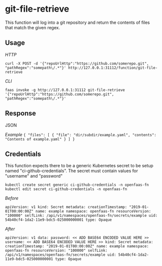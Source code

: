 # git-file-retrieve

This function will log into a git repository and return the contents of files that match the given regex.

## Usage

*HTTP*

`curl -X POST -d '{"repoUrlHttp":"https://github.com/somerepo.git", "pathRegex":"somepath\/.*"}' http://127.0.0.1:31112/function/git-file-retrieve`

*CLI*

`faas invoke -g http://127.0.0.1:31112 git-file-retrieve '{"repoUrlHttp":"https://github.com/somerepo.git", "pathRegex":"somepath\/.*"}'`

## Response

JSON

*Example*
`
{
    "files": [
        {
            "file": "dir/subdir/example.yaml",
            "contents": "Contents of example.yaml"
        }
    ]
}
`

## Credentials

This function expects there to be a generic Kubernetes secret to be setup named "ci-github-credentials".  The secret must contain values for "username" and "password"

`kubectl create secret generic ci-github-credentials -n openfaas-fn`
`kubectl edit secret ci-github-credentials -n openfaas-fn`

*Before*

`
apiVersion: v1
kind: Secret
metadata:
  creationTimestamp: "2019-01-01T00:00:00Z"
  name: example
  namespace: openfaas-fn
  resourceVersion: "100000"
  selfLink: /api/v1/namespaces/openfaas-fn/secrets/example
  uid: 54b40cf4-1da2-11e9-bdc5-025000000001
type: Opaque
`

*After*

`
apiVersion: v1
data:
  password: << ADD BASE64 ENCODED VALUE HERE >>
  username: << ADD BASE64 ENCODED VALUE HERE >>
kind: Secret
metadata:
  creationTimestamp: "2019-01-01T00:00:00Z"
  name: example
  namespace: openfaas-fn
  resourceVersion: "100000"
  selfLink: /api/v1/namespaces/openfaas-fn/secrets/example
  uid: 54b40cf4-1da2-11e9-bdc5-025000000001
type: Opaque
`

